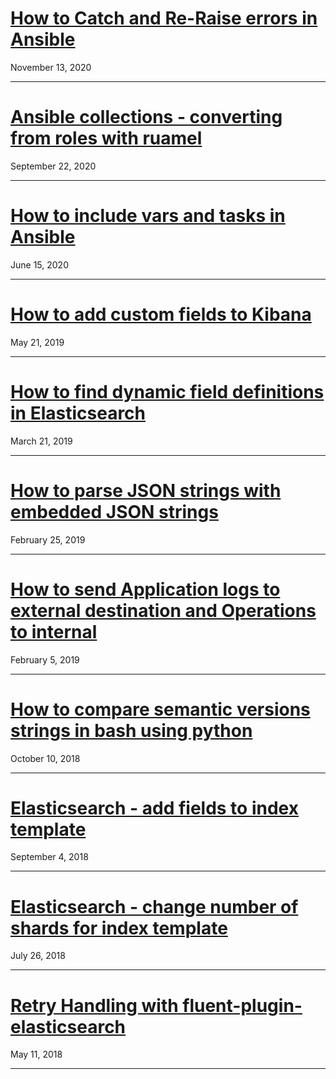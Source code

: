 # [How to Catch and Re-Raise errors in Ansible](how-to-catch-and-reraise-errors-in-ansible)
November 13, 2020

---

# [Ansible collections - converting from roles with ruamel](https://linux-system-roles.github.io/2020/09/collection-conversion-ruamel-roundtrip)
September 22, 2020

---

# [How to include vars and tasks in Ansible](how-to-include-vars-and-tasks-in-ansible)
June 15, 2020

---

# [How to add custom fields to Kibana](how-to-add-fields-to-kibana)
May 21, 2019

---  

# [How to find dynamic field definitions in Elasticsearch](how-to-find-dynamic-field-definitions-in-elasticsearch)
March 21, 2019

---  

# [How to parse JSON strings with embedded JSON strings](how-to-parse-json-string-with-embedded-json)
February 25, 2019

---

# [How to send Application logs to external destination and Operations to internal](how-to-send-app-logs-to-external-and-ops-to-internal)
February 5, 2019

---

# [How to compare semantic versions strings in bash using python](compare-semantic-versions-in-bash)
October 10, 2018

---

# [Elasticsearch - add fields to index template](add-fields-to-index-template)
September 4, 2018

---

# [Elasticsearch - change number of shards for index template](increase-number-of-shards-for-index-template)
July 26, 2018

---

# [Retry Handling with fluent-plugin-elasticsearch](fluent-plugin-elasticsearch-retry)
May 11, 2018

---

